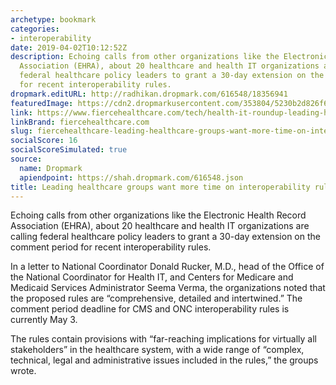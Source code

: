 ```yaml
---
archetype: bookmark
categories:
- interoperability
date: 2019-04-02T10:12:52Z
description: Echoing calls from other organizations like the Electronic Health Record
  Association (EHRA), about 20 healthcare and health IT organizations are calling
  federal healthcare policy leaders to grant a 30-day extension on the comment period
  for recent interoperability rules.
dropmark.editURL: http://radhikan.dropmark.com/616548/18356941
featuredImage: https://cdn2.dropmarkusercontent.com/353804/5230b2d826f62fccfee4616dac6bb01357bffec06773603b865b61d9d19e5826/thumbnail/GettyImages-503896430-min.jpg?Expires=1557430062&Signature=IhiN0r6nAqIL4S5zLWccySTHjAlIP6J2O4pJBYxR~-c4f1lSnPOt0R0cIRrCOr4VGWWE6PLLblOrjbQmfWCH4HOUQaqggx~s0np37~zwGx25175yByKVhnhI7g7YeKjHt25ANJ4GtaV00gs7SZBTRTp45TatHgCqAkff6ACRZFyUBgr0BKVYQQRYrBc5Nawus5ukZHzMkAK1hbdDJ66B-hUzihtLVMpUT~Uk3byKgFXvqLETZs7kf~n-~gAmMe~cHDcmpn5ZzVcoEEmuWCvgJOx75FiKeJ6Ac5mBfJcHjmq8c5B78QxCkkplzheEwpCa5DZcaGWEcN0fbvOKnreO0A__&Key-Pair-Id=APKAITQYWVEN757ZA4KQ
link: https://www.fiercehealthcare.com/tech/health-it-roundup-leading-healthcare-groups-want-more-time-interoperability-rules
linkBrand: fiercehealthcare.com
slug: fiercehealthcare-leading-healthcare-groups-want-more-time-on-interoperability-rules
socialScore: 16
socialScoreSimulated: true
source:
  name: Dropmark
  apiendpoint: https://shah.dropmark.com/616548.json
title: Leading healthcare groups want more time on interoperability rules
---
```

Echoing calls from other organizations like the Electronic Health Record Association (EHRA), about 20 healthcare and health IT organizations are calling federal healthcare policy leaders to grant a 30-day extension on the comment period for recent interoperability rules.

In a letter to National Coordinator Donald Rucker, M.D., head of the Office of the National Coordinator for Health IT, and Centers for Medicare and Medicaid Services Administrator Seema Verma, the organizations noted that the proposed rules are “comprehensive, detailed and intertwined.” The comment period deadline for CMS and ONC interoperability rules is currently May 3.

The rules contain provisions with “far-reaching implications for virtually all stakeholders” in the healthcare system, with a wide range of “complex, technical, legal and administrative issues included in the rules,” the groups wrote.

